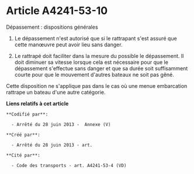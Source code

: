 # Article A4241-53-10

Dépassement : dispositions générales

1. Le dépassement n'est autorisé que si le rattrapant s'est assuré que cette manœuvre peut avoir lieu sans danger.

2. Le rattrapé doit faciliter dans la mesure du possible le dépassement. Il doit diminuer sa vitesse lorsque cela est
nécessaire pour que le dépassement s'effectue sans danger et que sa durée soit suffisamment courte pour que le mouvement
d'autres bateaux ne soit pas gêné.

Cette disposition ne s'applique pas dans le cas où une menue embarcation rattrape un bateau d'une autre catégorie.

**Liens relatifs à cet article**

	**Codifié par**:

	  - Arrêté du 28 juin 2013 -  Annexe (V)

	**Créé par**:

	  - Arrêté du 28 juin 2013 - art.

	**Cité par**:

	  - Code des transports - art. A4241-53-4 (VD)
